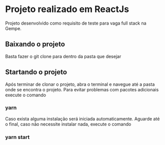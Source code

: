 # Projeto realizado em ReactJs

Projeto desenvolvido como requisito de teste para vaga full stack na Gempe.
 
## Baixando o projeto

Basta fazer o git clone para dentro da pasta que desejar

## Startando o projeto

Após terminar de clonar o projeto, abra o terminal e navegue até a pasta onde se encontra o projeto. Para evitar problemas com pacotes adicionais execute o comando

### yarn

Caso exista alguma instalação será iniciada automaticamente. Aguarde até o final, caso não necessite instalar nada, execute o comando

### yarn start
